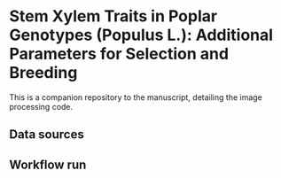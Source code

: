 # Stem Xylem Traits in Poplar Genotypes (Populus L.): Additional Parameters for Selection and Breeding
This is a companion repository to the manuscript, detailing the image processing code.

## Data sources

## Workflow run

